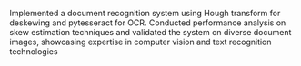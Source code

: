 Implemented a document recognition system using Hough transform for deskewing and pytesseract for OCR. Conducted performance analysis on skew estimation techniques and validated the system on diverse document images, showcasing expertise in computer vision and text recognition technologies

